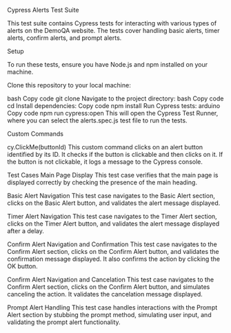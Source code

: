 Cypress Alerts Test Suite

This test suite contains Cypress tests for interacting with various types of alerts on the DemoQA website. The tests cover handling basic alerts, timer alerts, confirm alerts, and prompt alerts.

Setup

To run these tests, ensure you have Node.js and npm installed on your machine.

Clone this repository to your local machine:

bash
Copy code
git clone <repository-url>
Navigate to the project directory:
bash
Copy code
cd <project-directory>
Install dependencies:
Copy code
npm install
Run Cypress tests:
arduino
Copy code
npm run cypress:open
This will open the Cypress Test Runner, where you can select the alerts.spec.js test file to run the tests.

Custom Commands

cy.ClickMe(buttonId)
This custom command clicks on an alert button identified by its ID. It checks if the button is clickable and then clicks on it. If the button is not clickable, it logs a message to the Cypress console.


Test Cases
Main Page Display
This test case verifies that the main page is displayed correctly by checking the presence of the main heading.

Basic Alert Navigation
This test case navigates to the Basic Alert section, clicks on the Basic Alert button, and validates the alert message displayed.

Timer Alert Navigation
This test case navigates to the Timer Alert section, clicks on the Timer Alert button, and validates the alert message displayed after a delay.

Confirm Alert Navigation and Confirmation
This test case navigates to the Confirm Alert section, clicks on the Confirm Alert button, and validates the confirmation message displayed. It also confirms the action by clicking the OK button.

Confirm Alert Navigation and Cancelation
This test case navigates to the Confirm Alert section, clicks on the Confirm Alert button, and simulates canceling the action. It validates the cancelation message displayed.

Prompt Alert Handling
This test case handles interactions with the Prompt Alert section by stubbing the prompt method, simulating user input, and validating the prompt alert functionality.
